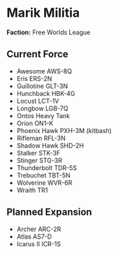 # Marik Militia
**Faction:** Free Worlds League
## Current Force
- Awesome AWS-8Q
- Eris ERS-2N
- Guillotine GLT-3N
- Hunchback HBK-4G
- Locust LCT-1V
- Longbow LGB-7Q
- Ontos Heavy Tank
- Orion ON1-K
- Phoenix Hawk PXH-3M (kitbash)
- Rifleman RFL-3N
- Shadow Hawk SHD-2H
- Stalker STK-3F
- Stinger STG-3R
- Thunderbolt TDR-5S
- Trebuchet TBT-5N
- Wolverine WVR-6R
- Wraith TR1
## Planned Expansion
- Archer ARC-2R
- Atlas AS7-D
- Icarus II ICR-1S
